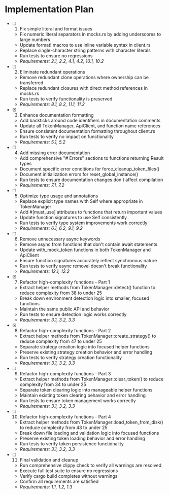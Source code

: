 # Implementation Plan

- [ ] 1. Fix simple literal and format issues
  - Fix numeric literal separators in mocks.rs by adding underscores to large numbers
  - Update format! macros to use inline variable syntax in client.rs
  - Replace single-character string patterns with character literals
  - Run tests to ensure no regressions
  - _Requirements: 2.1, 2.2, 4.1, 4.2, 10.1, 10.2_

- [ ] 2. Eliminate redundant operations
  - Remove redundant clone operations where ownership can be transferred
  - Replace redundant closures with direct method references in mocks.rs
  - Run tests to verify functionality is preserved
  - _Requirements: 8.1, 8.2, 11.1, 11.2_

- [x] 3. Enhance documentation formatting
  - Add backticks around code identifiers in documentation comments
  - Update all TokenManager, ApiClient, and function name references
  - Ensure consistent documentation formatting throughout client.rs
  - Run tests to verify no impact on functionality
  - _Requirements: 5.1, 5.2_

- [ ] 4. Add missing error documentation
  - Add comprehensive "# Errors" sections to functions returning Result types
  - Document specific error conditions for force_cleanup_token_files()
  - Document initialization errors for reset_global_instance()
  - Run tests to ensure documentation changes don't affect compilation
  - _Requirements: 7.1, 7.2_

- [ ] 5. Optimize type usage and annotations
  - Replace explicit type names with Self where appropriate in TokenManager
  - Add #[must_use] attributes to functions that return important values
  - Update function signatures to use Self consistently
  - Run tests to verify type system improvements work correctly
  - _Requirements: 6.1, 6.2, 9.1, 9.2_

- [ ] 6. Remove unnecessary async keywords
  - Remove async from functions that don't contain await statements
  - Update with_mock_token functions in both TokenManager and ApiClient
  - Ensure function signatures accurately reflect synchronous nature
  - Run tests to verify async removal doesn't break functionality
  - _Requirements: 12.1, 12.2_

- [x] 7. Refactor high-complexity functions - Part 1
  - Extract helper methods from TokenManager::detect() function to reduce complexity from 38 to under 25
  - Break down environment detection logic into smaller, focused functions
  - Maintain the same public API and behavior
  - Run tests to ensure detection logic works correctly
  - _Requirements: 3.1, 3.2, 3.3_

- [x] 8. Refactor high-complexity functions - Part 2
  - Extract helper methods from TokenManager::create_strategy() to reduce complexity from 47 to under 25
  - Separate strategy creation logic into focused helper functions
  - Preserve existing strategy creation behavior and error handling
  - Run tests to verify strategy creation functionality
  - _Requirements: 3.1, 3.2, 3.3_

- [ ] 9. Refactor high-complexity functions - Part 3
  - Extract helper methods from TokenManager::clear_token() to reduce complexity from 34 to under 25
  - Separate token clearing logic into manageable helper functions
  - Maintain existing token clearing behavior and error handling
  - Run tests to ensure token management works correctly
  - _Requirements: 3.1, 3.2, 3.3_

- [ ] 10. Refactor high-complexity functions - Part 4
  - Extract helper methods from TokenManager::load_token_from_disk() to reduce complexity from 43 to under 25
  - Break down file loading and validation logic into focused functions
  - Preserve existing token loading behavior and error handling
  - Run tests to verify token persistence functionality
  - _Requirements: 3.1, 3.2, 3.3_

- [ ] 11. Final validation and cleanup
  - Run comprehensive clippy check to verify all warnings are resolved
  - Execute full test suite to ensure no regressions
  - Verify cargo build completes without warnings
  - Confirm all requirements are satisfied
  - _Requirements: 1.1, 1.2, 1.3_